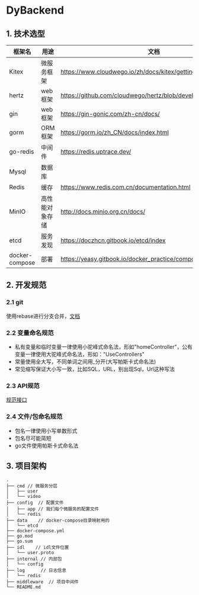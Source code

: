 # DyBackend

## 1. 技术选型

| 框架名            | 用途      | 文档                                                            |
|----------------|---------|---------------------------------------------------------------|
| Kitex          | 微服务框架   | https://www.cloudwego.io/zh/docs/kitex/getting-started/       | 
| hertz          | web框架   | https://github.com/cloudwego/hertz/blob/develop/README_cn.md  |
| gin            | web框架   | https://gin-gonic.com/zh-cn/docs/                             |
| gorm           | ORM框架   | https://gorm.io/zh_CN/docs/index.html                         |
| go-redis       | 中间件     | https://redis.uptrace.dev/                                    |
| Mysql          | 数据库     ||
| Redis          | 缓存      | https://www.redis.com.cn/documentation.html                   |
| MinIO          | 高性能对象存储 | http://docs.minio.org.cn/docs/                                |
| etcd           | 服务发现    | https://doczhcn.gitbook.io/etcd/index                         |
| docker-compose | 部署      | https://yeasy.gitbook.io/docker_practice/compose/compose_file |



## 2. 开发规范

### 2.1 git

使用rebase进行分支合并，[文档](https://git-scm.com/book/zh/v2/Git-%E5%88%86%E6%94%AF-%E5%8F%98%E5%9F%BA)
### 2.2 变量命名规范
- 私有变量和临时变量一律使用小驼峰式命名法，形如"homeController"，公有变量一律使用大驼峰式命名法，形如："UseControllers"
- 常量使用全大写，不同单词之间用_分开(大写帕斯卡式命名法)
- 常见缩写保证大小写一致，比如SQL，URL，别出现Sql，Url这种写法
### 2.3 API规范
[规范接口](https://www.apifox.cn/apidoc/shared-09d88f32-0b6c-4157-9d07-a36d32d7a75c/api-50707523)
### 2.4 文件/包命名规范
- 包名一律使用小写单数形式
- 包名尽可能简短
- go文件使用帕斯卡式命名法

## 3. 项目架构

```text
.
├── cmd // 微服务分层
│   ├── user
│   └── video
├── config  // 配置文件
│   ├── app // 我们每个微服务的配置文件
│   └── redis
├── data    // docker-compose目录映射用的
│   └── etcd  
├── docker-compose.yml
├── go.mod
├── go.sum
├── idl    // idl文件位置
│   └── user.proto
├── internal // 内部包
│   └── config
├── log      // 日志信息
│   └── redis
├── middleware  // 项目中间件
└── README.md
```